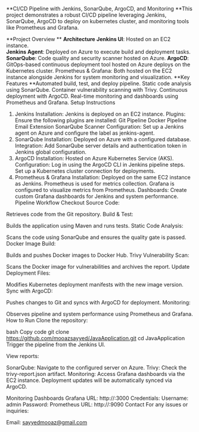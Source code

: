 **CI/CD Pipeline with Jenkins, SonarQube, ArgoCD, and Monitoring
**This project demonstrates a robust CI/CD pipeline leveraging Jenkins, SonarQube, ArgoCD to deploy on kubernetes cluster, and monitoring tools like Prometheus and Grafana.

**Project Overview
**
**Architecture**
**Jenkins UI**: Hosted on an EC2 instance.<br>
****Jenkins** Agent**: Deployed on Azure to execute build and deployment tasks.
**SonarQube**: Code quality and security scanner hosted on Azure.
**ArgoCD**: GitOps-based continuous deployment tool hosted on Azure deploys on the Kubernetes cluster.
Prometheus & Grafana: Both hosted on the EC2 instance alongside Jenkins for system monitoring and visualization.
**Key Features
**Automated build, test, and deploy pipeline.
Static code analysis using SonarQube.
Container vulnerability scanning with Trivy.
Continuous deployment with ArgoCD.
Real-time monitoring and dashboards using Prometheus and Grafana.
Setup Instructions
1. Jenkins
Installation: Jenkins is deployed on an EC2 instance.
Plugins: Ensure the following plugins are installed:
Git
Pipeline
Docker Pipeline
Email Extension
SonarQube Scanner
Configuration:
Set up a Jenkins agent on Azure and configure the label as jenkins-agent.
2. SonarQube
Installation: Deployed on Azure with a configured database.
Integration: Add SonarQube server details and authentication token in Jenkins global configuration.
3. ArgoCD
Installation: Hosted on Azure Kubernetes Service (AKS).
Configuration:
Log in using the ArgoCD CLI in Jenkins pipeline steps.
Set up a Kubernetes cluster connection for deployments.
4. Prometheus & Grafana
Installation:
Deployed on the same EC2 instance as Jenkins.
Prometheus is used for metrics collection.
Grafana is configured to visualize metrics from Prometheus.
Dashboards:
Create custom Grafana dashboards for Jenkins and system performance.
Pipeline Workflow
Checkout Source Code:

Retrieves code from the Git repository.
Build & Test:

Builds the application using Maven and runs tests.
Static Code Analysis:

Scans the code using SonarQube and ensures the quality gate is passed.
Docker Image Build:

Builds and pushes Docker images to Docker Hub.
Trivy Vulnerability Scan:

Scans the Docker image for vulnerabilities and archives the report.
Update Deployment Files:

Modifies Kubernetes deployment manifests with the new image version.
Sync with ArgoCD:

Pushes changes to Git and syncs with ArgoCD for deployment.
Monitoring:

Observes pipeline and system performance using Prometheus and Grafana.
How to Run
Clone the repository:

bash
Copy code
git clone https://github.com/mooazsayyed/JavaApplication.git
cd JavaApplication
Trigger the pipeline from the Jenkins UI.

View reports:

SonarQube: Navigate to the configured server on Azure.
Trivy: Check the trivy-report.json artifact.
Monitoring: Access Grafana dashboards via the EC2 instance.
Deployment updates will be automatically synced via ArgoCD.

Monitoring Dashboards
Grafana
URL: http://<EC2-Public-IP>:3000
Credentials:
Username: admin
Password: <configured-password>
Prometheus
URL: http://<EC2-Public-IP>:9090
Contact
For any issues or inquiries:

Email: sayyedmooaz@gmail.com
